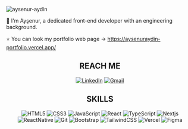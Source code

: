 ![aysenur-aydin](https://komarev.com/ghpvc/?username=aysenur-aydin&color=E98EB6&style=plastic)

<div align="center">

</div>

<p>👋 I'm Ayşenur, a dedicated front-end developer with an engineering background. </p>
<p>⭐ You can look my portfolio web page -> <a href="https://aysenuraydin-portfolio.vercel.app">https://aysenuraydin-portfolio.vercel.app/</a> </p>


<div align="center">

## REACH ME
[![LinkedIn](https://img.shields.io/badge/linkedin-%230077B5.svg?style=for-the-badge&logo=linkedin)](https://www.linkedin.com/in/aysenuraydin16/)
[![Gmail](https://img.shields.io/badge/Gmail-D14836?style=for-the-badge&logo=gmail&logoColor=white)](mailto:aydin.aysenur016@gmail.com)

## SKILLS
![HTML5](https://img.shields.io/badge/html5-%23E34F26.svg?style=for-the-badge&logo=html5&logoColor=white)
![CSS3](https://img.shields.io/badge/css3-%231572B6.svg?style=for-the-badge&logo=css3&logoColor=white)
![JavaScript](https://img.shields.io/badge/JavaScript-F7DF1E?style=for-the-badge&logo=javascript&logoColor=black)
![React](https://img.shields.io/badge/react-%2320232a.svg?style=for-the-badge&logo=react&logoColor=%2361DAFB)
![TypeScript](https://img.shields.io/badge/TypeScript-007ACC?style=for-the-badge&logo=typescript&logoColor=white)
![Nextjs](https://img.shields.io/badge/-Next_JS-black?style=for-the-badge&logoColor=white&logo=nextdotjs&color=000000)
![ReactNative](https://img.shields.io/badge/react_native-000.svg?style=for-the-badge&logo=react&logoColor=%2361DAFB)
![Git](https://img.shields.io/badge/GIT-E44C30?style=for-the-badge&logo=git&logoColor=white)
![Bootstrap](https://img.shields.io/badge/Bootstrap-563D7C?style=for-the-badge&logo=bootstrap&logoColor=white)
![TailwindCSS](https://img.shields.io/badge/tailwindcss-%2338B2AC.svg?style=for-the-badge&logo=tailwind-css&logoColor=white)
![Vercel](https://img.shields.io/badge/vercel-%23000000.svg?style=for-the-badge&logo=vercel&logoColor=white)
![Figma](https://img.shields.io/badge/Figma-F24E1E?style=for-the-badge&logo=figma&logoColor=white)

</div>
